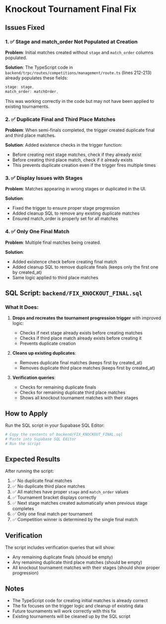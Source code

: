 # Knockout Tournament Final Fix

## Issues Fixed

### 1. ✅ Stage and match_order Not Populated at Creation
**Problem**: Initial matches created without `stage` and `match_order` columns populated.

**Solution**: The TypeScript code in `backend/trpc/routes/competitions/management/route.ts` (lines 212-213) already populates these fields:
```typescript
stage: stage,
match_order: matchOrder,
```

This was working correctly in the code but may not have been applied to existing tournaments.

### 2. ✅ Duplicate Final and Third Place Matches
**Problem**: When semi-finals completed, the trigger created duplicate final and third place matches.

**Solution**: Added existence checks in the trigger function:
- Before creating next stage matches, check if they already exist
- Before creating third place match, check if it already exists
- This prevents duplicate creation even if the trigger fires multiple times

### 3. ✅ Display Issues with Stages
**Problem**: Matches appearing in wrong stages or duplicated in the UI.

**Solution**: 
- Fixed the trigger to ensure proper stage progression
- Added cleanup SQL to remove any existing duplicate matches
- Ensured match_order is properly set for all matches

### 4. ✅ Only One Final Match
**Problem**: Multiple final matches being created.

**Solution**:
- Added existence check before creating final match
- Added cleanup SQL to remove duplicate finals (keeps only the first one by created_at)
- Same logic applied to third place matches

## SQL Script: `backend/FIX_KNOCKOUT_FINAL.sql`

### What It Does:

1. **Drops and recreates the tournament progression trigger** with improved logic:
   - Checks if next stage already exists before creating matches
   - Checks if third place match already exists before creating it
   - Prevents duplicate creation

2. **Cleans up existing duplicates**:
   - Removes duplicate final matches (keeps first by created_at)
   - Removes duplicate third place matches (keeps first by created_at)

3. **Verification queries**:
   - Checks for remaining duplicate finals
   - Checks for remaining duplicate third place matches
   - Shows all knockout tournament matches with their stages

## How to Apply

Run the SQL script in your Supabase SQL Editor:

```bash
# Copy the contents of backend/FIX_KNOCKOUT_FINAL.sql
# Paste into Supabase SQL Editor
# Run the script
```

## Expected Results

After running the script:

1. ✅ No duplicate final matches
2. ✅ No duplicate third place matches
3. ✅ All matches have proper `stage` and `match_order` values
4. ✅ Tournament bracket displays correctly
5. ✅ Next stage matches created automatically when previous stage completes
6. ✅ Only one final match per tournament
7. ✅ Competition winner is determined by the single final match

## Verification

The script includes verification queries that will show:
- Any remaining duplicate finals (should be empty)
- Any remaining duplicate third place matches (should be empty)
- All knockout tournament matches with their stages (should show proper progression)

## Notes

- The TypeScript code for creating initial matches is already correct
- The fix focuses on the trigger logic and cleanup of existing data
- Future tournaments will work correctly with this fix
- Existing tournaments will be cleaned up by the SQL script
